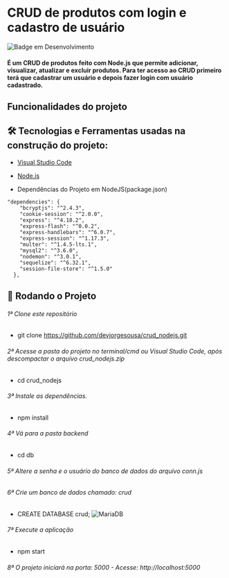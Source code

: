 # CRUD de produtos com login e cadastro de usuário

![Badge em Desenvolvimento](http://img.shields.io/static/v1?label=STATUS&message=EM%20DESENVOLVIMENTO&color=GREEN&style=for-the-badge)

#### É um CRUD de produtos feito com Node.js que permite adicionar, visualizar, atualizar e excluir produtos. Para ter acesso ao CRUD primeiro terá que cadastrar um usuário e depois fazer login com usuário cadastrado.

## Funcionalidades do projeto

## 🛠 Tecnologias e Ferramentas usadas na construção do projeto:

- [Visual Studio Code](https://code.visualstudio.com/)

- [Node.js](https://nodejs.org/en/)
- Dependências do Projeto em NodeJS(package.json)  
```
"dependencies": {
    "bcryptjs": "^2.4.3",
    "cookie-session": "^2.0.0",
    "express": "^4.18.2",
    "express-flash": "^0.0.2",
    "express-handlebars": "^6.0.7",
    "express-session": "^1.17.3",
    "multer": "^1.4.5-lts.1",
    "mysql2": "^3.6.0",
    "nodemon": "^3.0.1",
    "sequelize": "^6.32.1",
    "session-file-store": "^1.5.0"
  },
```

## 🎲 Rodando o Projeto 

###### 1ª Clone este repositório
* git clone https://github.com/devjorgesousa/crud_nodejs.git

###### 2ª Acesse a pasta do projeto no terminal/cmd ou Visual Studio Code, após descompactar o arquivo crud_nodejs.zip
* cd crud_nodejs

###### 3ª Instale as dependências.
* npm install

###### 4ª Vá para a pasta backend
* cd db

###### 5ª Altere a senha e o usuário do banco de dados do arquivo conn.js

###### 6ª Crie um banco de dados chamado: crud
* CREATE DATABASE crud;
![MariaDB](./Screenshots/)


###### 7ª Execute a aplicação 
* npm start

###### 8ª O projeto iniciará na porta: 5000 - Acesse: http://localhost:5000


